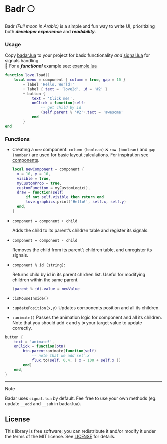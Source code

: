 # Badr 🌕

Badr _(Full moon in Arabic)_ is a simple and fun way to write UI, prioritizing both _**developer experience**_ and _**readability**_.<br/>

### Usage

Copy [badar.lua](badar.lua) to your project for basic functionality _and_ [signal.lua](components/signal.lua) for signals handling. <br/>
🌙 For a **_functional_** example see: [example.lua](components/example.lua)

```lua
function love.load()
    local menu = component { column = true, gap = 10 }
        + label 'Hello, World!'
        + label { text = 'love2d', id = '#2' }
        + button {
            text = 'Click me!',
            onClick = function(self)
                -- get child by id
                (self.parent % '#2').text = 'awesome'
            end
        }
end
```

### Functions

- Creating a `new` component. `column (boolean)` & `row (boolean)` and `gap (number)` are used for basic layout calculations. For inspiration see [components](components).

  ```lua
  local newComponent = component {
    x = 10, y = 10,
    visible = true,
    myCustomProp = true,
    customFunction = myCustomLogic(),
    draw = function(self)
        if not self.visible then return end
        love.graphics.print('Hello!', self.x, self.y)
    end,
  }
  ```

- `component = component + child`

  Adds the child to its parent’s children table and register its signals.

- `component = component - child`

  Removes the child from its parent’s children table, and unregister its signals.

- `component % id (string)`:

  Returns child by id in its parent children list. Useful for modifying children within the same parent.

  ```lua
  (parent % id).value = newValue
  ```

- `:isMouseInside()`
- `:updatePosition(x,y)`
  Updates components position and all its children.
- `:animate()`
  Passes the animation logic for component and all its children. Note that you should add `x` and `y` to your target value to update correctly.

```lua
button {
    text = 'animate!',
    onClick = function(btn)
        btn.parent:animate(function(self)
            -- note that we add self.x
            flux.to(self, 0.4, { x = 100 + self.x })
        end)
    end,
}
```

---

> [!NOTE]
> Badar uses `signal.lua` by default. Feel free to use your own methods (eg. update `__add` and `__sub` in badar.lua).

## License

This library is free software; you can redistribute it and/or modify it under
the terms of the MIT license. See [LICENSE](LICENSE) for details.
